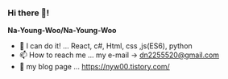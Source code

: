 ### Hi there 👋!

**Na-Young-Woo/Na-Young-Woo**


<!-- - 🔭 I’m currently working on ... is a ✨ _special_ ✨ repository because its `README.md` (this file) appears on your GitHub profile. -->
- 🌱 I can do it! ... React, c#, Html, css ,js(ES6), python
- 📫 How to reach me ... my e-mail → dn2255520@gmail.com
- 📝 my blog page ... https://nyw00.tistory.com/
<!-- - 👯 I’m looking to collaborate on ...
- 🤔 I’m looking for help with ...
- 💬 Ask me about ... 

- 😄 Pronouns: ...
- ⚡ Fun fact: ...-->

<!-->
